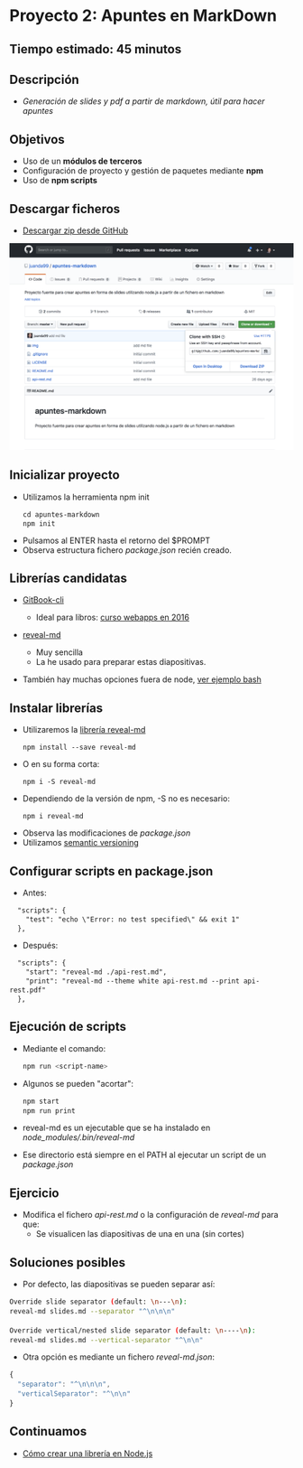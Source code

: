 # Proyecto 2:  Apuntes en MarkDown

## Tiempo estimado: 45 minutos


## Descripción

- *Generación de slides y pdf a partir de markdown, útil para hacer apuntes*


## Objetivos

- Uso de un **módulos de terceros**
- Configuración de proyecto y gestión de paquetes mediante **npm**
- Uso de **npm scripts**


## Descargar ficheros

- [Descargar zip desde GitHub](https://github.com/juanda99/apuntes-markdown)

![](img/zip-github.png)


## Inicializar proyecto

- Utilizamos la herramienta npm init
  ```
  cd apuntes-markdown
  npm init
  ```
- Pulsamos al ENTER hasta el retorno del $PROMPT
- Observa estructura fichero *package.json* recién creado.


## Librerías candidatas

- [GitBook-cli](https://www.npmjs.com/package/gitbook-cli)
  - Ideal para libros: [curso webapps en 2016](https://legacy.gitbook.com/book/juanda/webapps/details)

- [reveal-md](https://www.npmjs.com/package/reveal-md)
  - Muy sencilla
  - La he usado para preparar estas diapositivas.

- También hay muchas opciones fuera de node, [ver ejemplo bash](https://github.com/asanzdiego/markdownslides)


## Instalar librerías

- Utilizaremos la [librería reveal-md](https://www.npmjs.com/package/reveal-md)
  ```
  npm install --save reveal-md
  ```
- O en su forma corta:
  ```
  npm i -S reveal-md
  ```
- Dependiendo de la versión de npm, -S no es necesario:
  ```
  npm i reveal-md
  ```
- Observa las modificaciones de *package.json*
- Utilizamos [semantic versioning](https://docs.npmjs.com/getting-started/semantic-versioning)


## Configurar scripts en package.json

- Antes:
```
  "scripts": {
    "test": "echo \"Error: no test specified\" && exit 1"
  },
```

- Después:
```
  "scripts": {
    "start": "reveal-md ./api-rest.md",
    "print": "reveal-md --theme white api-rest.md --print api-rest.pdf"
  },
```


## Ejecución de scripts

- Mediante el comando:

  ```bash
  npm run <script-name>
  ```

- Algunos se pueden "acortar":
  
  ```bash
  npm start
  npm run print
  ```

- reveal-md es un ejecutable que se ha instalado en *node_modules/.bin/reveal-md*
- Ese directorio está siempre en el PATH al ejecutar un script de un *package.json*


## Ejercicio

- Modifica el fichero *api-rest.md* o la configuración de *reveal-md* para que:
  - Se visualicen las diapositivas de una en una (sin cortes)


## Soluciones posibles

- Por defecto, las diapositivas se pueden separar así:

```bash
Override slide separator (default: \n---\n):
reveal-md slides.md --separator "^\n\n\n"

Override vertical/nested slide separator (default: \n----\n):
reveal-md slides.md --vertical-separator "^\n\n" 
```

- Otra opción es mediante un fichero *reveal-md.json*:
```js
{
  "separator": "^\n\n\n",
  "verticalSeparator": "^\n\n"
}
```


## Continuamos

- [Cómo crear una librería en Node.js](./3-proyecto-libreria.md)